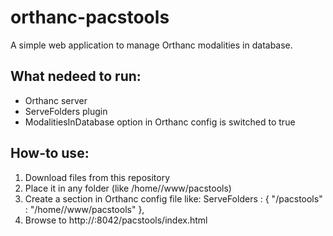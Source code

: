 # orthanc-pacstools

A simple web application to manage Orthanc modalities in database.

## What nedeed to run:
* Orthanc server
* ServeFolders plugin
* ModalitiesInDatabase option in Orthanc config is switched to true

## How-to use:
1. Download files from this repository
2. Place it in any folder (like /home/<user>/www/pacstools)
3. Create a section in Orthanc config file like:
  ServeFolders : {
  "/pacstools" : "/home/<user>/www/pacstools"
  },
4. Browse to http://<Orthanc IP>:8042/pacstools/index.html
